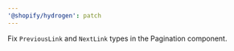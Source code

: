 ```yaml
---
'@shopify/hydrogen': patch
---
```


Fix `PreviousLink` and `NextLink` types in the Pagination component.
